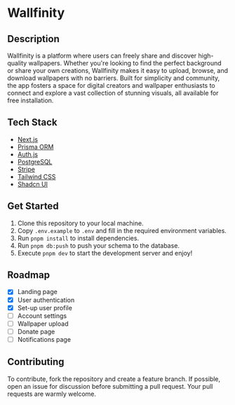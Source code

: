 # Wallfinity

## Description

Wallfinity is a platform where users can freely share and discover high-quality wallpapers. Whether you're looking to find the perfect background or share your own creations, Wallfinity makes it easy to upload, browse, and download wallpapers with no barriers. Built for simplicity and community, the app fosters a space for digital creators and wallpaper enthusiasts to connect and explore a vast collection of stunning visuals, all available for free installation.

## Tech Stack

- [Next.js](https://nextjs.org)
- [Prisma ORM](https://www.prisma.io/)
- [Auth.js](https://authjs.dev/)
- [PostgreSQL](https://www.postgresql.org/)
- [Stripe](https://stripe.com/)
- [Tailwind CSS](https://tailwindcss.com)
- [Shadcn UI](https://ui.shadcn.com/)

## Get Started

1. Clone this repository to your local machine.
2. Copy `.env.example` to `.env` and fill in the required environment variables.
3. Run `pnpm install` to install dependencies.
4. Run `pnpm db:push` to push your schema to the database.
5. Execute `pnpm dev` to start the development server and enjoy!

## Roadmap

- [x] Landing page
- [x] User authentication
- [x] Set-up user profile
- [ ] Account settings
- [ ] Wallpaper upload
- [ ] Donate page
- [ ] Notifications page

## Contributing

To contribute, fork the repository and create a feature branch. If possible, open an issue for discussion before submitting a pull request. Your pull requests are warmly welcome.

